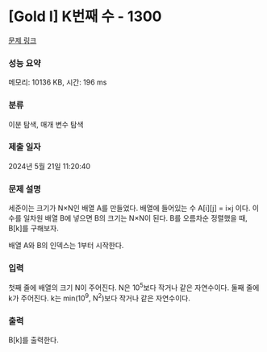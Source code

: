 # [Gold I] K번째 수 - 1300 

[문제 링크](https://www.acmicpc.net/problem/1300) 

### 성능 요약

메모리: 10136 KB, 시간: 196 ms

### 분류

이분 탐색, 매개 변수 탐색

### 제출 일자

2024년 5월 21일 11:20:40

### 문제 설명

<p>세준이는 크기가 N×N인 배열 A를 만들었다. 배열에 들어있는 수 A[i][j] = i×j 이다. 이 수를 일차원 배열 B에 넣으면 B의 크기는 N×N이 된다. B를 오름차순 정렬했을 때, B[k]를 구해보자.</p>

<p>배열 A와 B의 인덱스는 1부터 시작한다.</p>

### 입력 

 <p>첫째 줄에 배열의 크기 N이 주어진다. N은 10<sup>5</sup>보다 작거나 같은 자연수이다. 둘째 줄에 k가 주어진다. k는 min(10<sup>9</sup>, N<sup>2</sup>)보다 작거나 같은 자연수이다.</p>

### 출력 

 <p>B[k]를 출력한다.</p>

